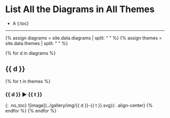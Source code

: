 # List All the Diagrams in All Themes

* A
{:toc}

---

{% assign diagrams = site.data.diagrams | split: " " %}
{% assign themes = site.data.themes | split: " " %}

{% for d in diagrams %}
## {{ d }}
{% for t in themes %}
### {{ d }} ▶ {{ t }}
{: .no_toc}
![image](../gallery/img/{{ d }}-{{ t }}.svg){: .align-center}
{% endfor %}
{% endfor %}
